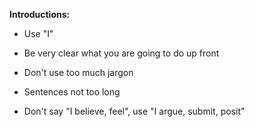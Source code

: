 **Introductions:**
- Use "I"
- Be very clear what you are going to do up front

- Don't use too much jargon

- Sentences not too long
- Don't say "I believe, feel", use "I argue, submit, posit"